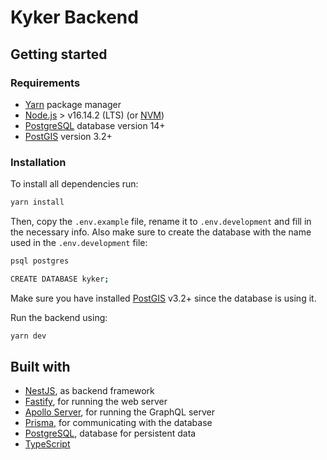 # Kyker Backend

## Getting started

### Requirements
* [Yarn](https://yarnpkg.com/) package manager
* [Node.js](https://nodejs.org/en/) > v16.14.2 (LTS) (or [NVM](https://github.com/nvm-sh/nvm))
* [PostgreSQL](https://www.postgresql.org/) database version 14+
* [PostGIS](https://postgis.net/) version 3.2+

### Installation
To install all dependencies run:
```bash
yarn install
```

Then, copy the `.env.example` file, rename it to `.env.development` and fill in the necessary info. Also make sure to create the database with the name used in the `.env.development` file:
```bash
psql postgres

CREATE DATABASE kyker;
```

Make sure you have installed [PostGIS](https://postgis.net/) v3.2+ since the database is using it.

Run the backend using:
```bash
yarn dev
```

## Built with
* [NestJS](https://nestjs.com/), as backend framework
* [Fastify](https://www.fastify.io/), for running the web server
* [Apollo Server](https://www.apollographql.com/docs/apollo-server/), for running the GraphQL server
* [Prisma](https://www.prisma.io/), for communicating with the database
* [PostgreSQL](https://www.postgresql.org/), database for persistent data
* [TypeScript](https://www.typescriptlang.org/)